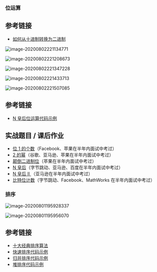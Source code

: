 ### 位运算

## 参考链接

- [如何从十进制转换为二进制](https://zh.wikihow.com/从十进制转换为二进制)



![image-20200802221134771](C:\Users\admin\AppData\Roaming\Typora\typora-user-images\image-20200802221134771.png)



![image-20200802221208673](C:\Users\admin\AppData\Roaming\Typora\typora-user-images\image-20200802221208673.png)



![image-20200802221347228](C:\Users\admin\AppData\Roaming\Typora\typora-user-images\image-20200802221347228.png)

![image-20200802221433713](C:\Users\admin\AppData\Roaming\Typora\typora-user-images\image-20200802221433713.png)



![image-20200802221507085](C:\Users\admin\AppData\Roaming\Typora\typora-user-images\image-20200802221507085.png)

## 参考链接

- [N 皇后位运算代码示例](https://shimo.im/docs/YzWa5ZZrZPYWahK2)

## 实战题目 / 课后作业

- [位 1 的个数](https://leetcode-cn.com/problems/number-of-1-bits/)（Facebook、苹果在半年内面试中考过）
- [2 的幂](https://leetcode-cn.com/problems/power-of-two/)（谷歌、亚马逊、苹果在半年内面试中考过）
- [颠倒二进制位](https://leetcode-cn.com/problems/reverse-bits/)（苹果在半年内面试中考过）
- [N 皇后](https://leetcode-cn.com/problems/n-queens/description/)（字节跳动、亚马逊、百度在半年内面试中考过）
- [N 皇后 II ](https://leetcode-cn.com/problems/n-queens-ii/description/)（亚马逊在半年内面试中考过）
- [比特位计数](https://leetcode-cn.com/problems/counting-bits/description/)（字节跳动、Facebook、MathWorks 在半年内面试中考过）







### 排序

![image-20200801195928337](C:\Users\admin\AppData\Roaming\Typora\typora-user-images\image-20200801195928337.png)



![image-20200801195956070](C:\Users\admin\AppData\Roaming\Typora\typora-user-images\image-20200801195956070.png)

## 参考链接

- [十大经典排序算法](https://www.cnblogs.com/onepixel/p/7674659.html)
- [快速排序代码示例](https://shimo.im/docs/TX9bDbSC7C0CR5XO)
- [归并排序代码示例](https://shimo.im/docs/sDXxjjiKf3gLVVAU)
- [堆排序代码示例](https://shimo.im/docs/M2xfacKvwzAykhz6)































































































































































